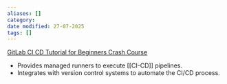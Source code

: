 ```yaml
---
aliases: []
category:
date modified: 27-07-2025
tags: []
---
```

[GitLab CI CD Tutorial for Beginners Crash Course](https://www.youtube.com/watch?v=qP8kir2GUgo)

  - Provides managed runners to execute [[CI-CD]] pipelines.
  - Integrates with version control systems to automate the CI/CD process.



